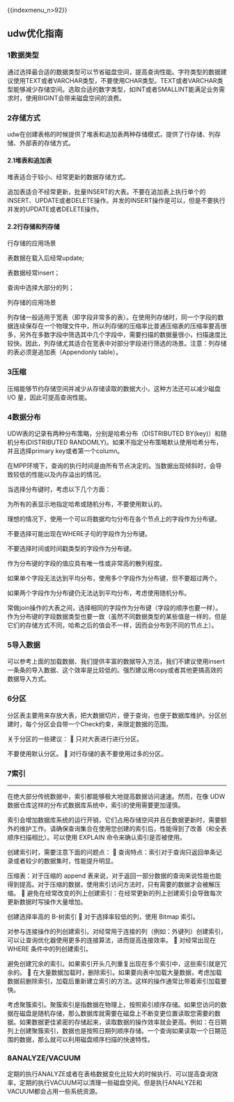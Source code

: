 {{indexmenu_n>92}}

## udw优化指南

### 1数据类型

通过选择最合适的数据类型可以节省磁盘空间，提高查询性能。字符类型的数据建议使用TEXT或者VARCHAR类型，不要使用CHAR类型。TEXT或者VARCHAR类型能够减少存储空间。选取合适的数字类型，如INT或者SMALLINT能满足业务需求时，使用BIGINT会带来磁盘空间的浪费。

### 2存储方式

udw在创建表格的时候提供了堆表和追加表两种存储模式，提供了行存储、列存储、外部表的存储方式。

#### 2.1堆表和追加表

堆表适合于较小、经常更新的数据存储方式。

追加表适合不经常更新，批量INSERT的大表。不要在追加表上执行单个的INSERT、UPDATE或者DELETE操作。并发的INSERT操作是可以，但是不要执行并发的UPDATE或者DELETE操作。

#### 2.2行存储和列存储

行存储的应用场景

表数据在载入后经常update;

表数据经常insert；

查询中选择大部分的列；

列存储的应用场景

列存储一般适用于宽表（即字段非常多的表）。在使用列存储时，同一个字段的数据连续保存在一个物理文件中，所以列存储的压缩率比普通压缩表的压缩率要高很多，另外在多数字段中筛选其中几个字段中，需要扫描的数据量很小，扫描速度比较快。因此，列存储尤其适合在宽表中对部分字段进行筛选的场景。注意：列存储的表必须是追加表（Appendonly
table）。

### 3压缩

压缩能够节约存储空间并减少从存储读取的数据大小，这种方法还可以减少磁盘 I/O 量，因此可提高查询性能。

### 4数据分布

UDW表的记录有两种分布策略，分别是哈希分布（DISTRIBUTED BY(key)）和随机分布(DISTRIBUTED
RANDOMLY)。如果不指定分布策略默认使用哈希分布，并且选择primary key或者第一个column。

在MPP环境下，查询的执行时间是由所有节点决定的。当数据出现倾斜时，会导致较低的性能以及内存溢出的情况。

当选择分布键时，考虑以下几个方面：

为所有的表显示地指定哈希或随机分布，不要使用默认的。

理想的情况下，使用一个可以将数据均匀分布在各个节点上的字段作为分布键。

不要选择可能出现在WHERE子句的字段作为分布键。

不要选择时间或时间戳类型的字段作为分布键。

作为分布键的字段的值应具有唯一性或非常高的散列程度。

如果单个字段无法达到平均分布，使用多个字段作为分布键，但不要超过两个。

如果两个字段作为分布键仍无法达到平均分布，考虑使用随机分布。

常做join操作的大表之间，选择相同的字段作为分布键（字段的顺序也要一样）。作为分布键的字段数据类型也要一致（虽然不同数据类型的某些值是一样的，但是它们的存储方式不同，哈希之后的值会不一样，因而会分布到不同的节点上）。

### 5导入数据

可以参考上面的加载数据、我们提供丰富的数据导入方法，我们不建议使用insert一条条的导入数据、这个效率是比较低的。强烈建议用copy或者其他更搞高效的数据导入方式。

### 6分区

分区表主要用来存放大表，把大数据切片，便于查询，也便于数据库维护。分区创建时，每个分区会自带一个Check约束，来限定数据的范围。

关于分区的一些建议：  只对大表进行进行分区。

不要使用默认分区。  对行存储的表不要使用过多的分区。

### 7索引

-----

在绝大部分传统数据中，索引都能够极大地提高数据访问速速。然而，在像 UDW数据仓库这样的分布式数据库系统中，索引的使用需要更加谨慎。

索引会增加数据库系统的运行开销，它们占用存储空间并且在数据更新时，需要额外的维护工作。请确保查询集合在使用您创建的索引后，性能得到了改善（和全表顺序扫描相比）。可以使用
EXPLAIN 命令来确认索引是否被使用。

创建索引时，需要注意下面的问题点：  查询特点：索引对于查询只返回单条记录或者较少的数据集时，性能提升明显。

压缩表：对于压缩的 append
表来说，对于返回一部分数据的查询来说性能也能得到提高。对于压缩的数据，使用索引访问方法时，只有需要的数据才会被解压缩。
 避免在经常改变的列上创建索引：在经常更新的列上创建索引会导致每次更新数据时写操作大量增加。

创建选择率高的 B-树索引  对于选择率较低的列，使用 Bitmap 索引。

对参与连接操作的列创建索引。对经常用于连接的列（例如：外键列）创建索引，可以让查询优化器使用更多的连接算法，进而提高连接效率。  对经常出现在
WHERE 条件中的列创建索引。

避免创建冗余的索引。如果索引开头几列重复出现在多个索引中，这些索引就是冗余的。 
在大量数据加载时，删除索引。如果要向表中加载大量数据，考虑加载数据前删除索引，加载后重新建立索引的方法。这样的操作通常比带着索引加载要快。

考虑聚簇索引。聚簇索引是指数据在物理上，按照索引顺序存储。如果您访问的数据在磁盘是随机存储，那么数据库就需要在磁盘上不断变更位置读取您需要的数据。如果数据更佳紧密的存储起来，读取数据的操作效率就会更高。例如：在日期列上创建聚簇索引，数据也是按照日期列顺序存储。一个查询如果读取一个日期范围的数据，那么就可以利用磁盘顺序扫描的快速特性。

### 8ANALYZE/VACUUM

定期的执行ANALYZE或者在表格数据变化比较大的时候执行、可以提高查询效率，定期的执行VACUUM可以清理一些磁盘空间。但是执行ANALYZE和VACUUM都会占用一些系统资源。

